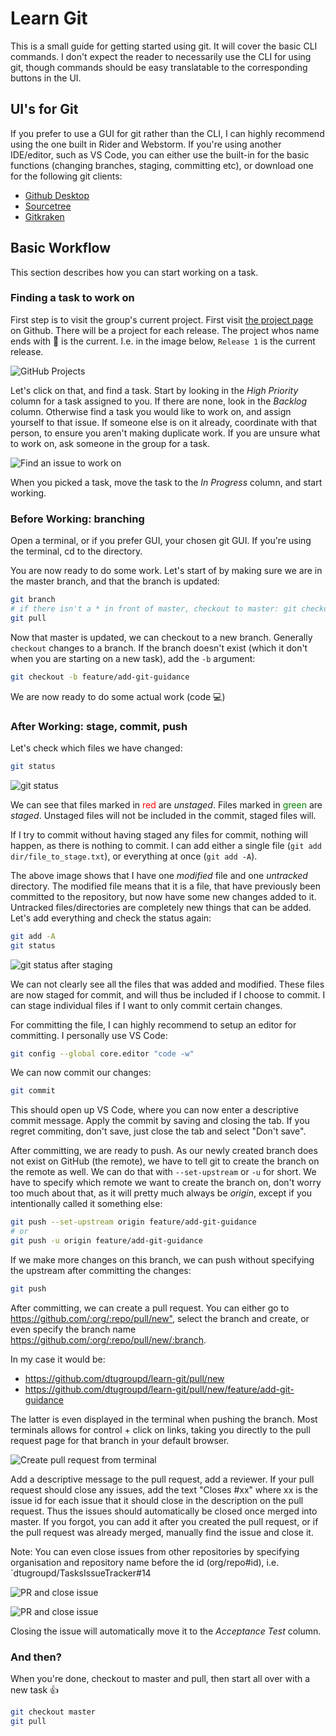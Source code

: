 # Learn Git

This is a small guide for getting started using git. It will cover the basic CLI commands. I don't expect the reader to necessarily use the CLI for using git, though commands should be easy translatable to the corresponding buttons in the UI.

## UI's for Git

If you prefer to use a GUI for git rather than the CLI, I can highly recommend using the one built in Rider and Webstorm. If you're using another IDE/editor, such as VS Code, you can either use the built-in for the basic functions (changing branches, staging, committing etc), or download one for the following git clients:

* [Github Desktop](https://desktop.github.com)
* [Sourcetree](https://www.sourcetreeapp.com)
* [Gitkraken](https://www.gitkraken.com/git-client)

## Basic Workflow

This section describes how you can start working on a task.

### Finding a task to work on

First step is to visit the group's current project. First visit [the project page](https://github.com/orgs/dtugroupd/projects) on Github. There will be a project for each release. The project whos name ends with 📅 is the current. I.e. in the image below, `Release 1` is the current release.

![GitHub Projects](assets/github_projects.png)

Let's click on that, and find a task. Start by looking in the _High Priority_ column for a task assigned to you. If there are none, look in the _Backlog_ column. Otherwise find a task you would like to work on, and assign yourself to that issue. If someone else is on it already, coordinate with that person, to ensure you aren't making duplicate work. If you are unsure what to work on, ask someone in the group for a task.

![Find an issue to work on](assets/github_find_issue.png)

When you picked a task, move the task to the _In Progress_ column, and start working.

### Before Working: branching

Open a terminal, or if you prefer GUI, your chosen git GUI. If you're using the terminal, cd to the directory.

You are now ready to do some work. Let's start of by making sure we are in the master branch, and that the branch is updated:

```bash
git branch
# if there isn't a * in front of master, checkout to master: git checkout master
git pull
```

Now that master is updated, we can checkout to a new branch. Generally `checkout` changes to a branch. If the branch doesn't exist (which it don't when you are starting on a new task), add the `-b` argument:

```bash
git checkout -b feature/add-git-guidance
```

We are now ready to do some actual work (code 💻)

### After Working: stage, commit, push

Let's check which files we have changed:

```bash
git status
```

![git status](assets/terminal_status.png)

We can see that files marked in <span style="color:red;">red</span> are _unstaged_. Files marked in <span style="color:green">green</span> are _staged_. Unstaged files will not be included in the commit, staged files will.

If I try to commit without having staged any files for commit, nothing will happen, as there is nothing to commit. I can add either a single file (`git add dir/file_to_stage.txt`), or everything at once (`git add -A`).

The above image shows that I have one _modified_ file and one _untracked_ directory. The modified file means that it is a file, that have previously been committed to the repository, but now have some new changes added to it. Untracked files/directories are completely new things that can be added. Let's add everything and check the status again:

```bash
git add -A
git status
```

![git status after staging](assets/terminal_status_staged.png)

We can not clearly see all the files that was added and modified. These files are now staged for commit, and will thus be included if I choose to commit. I can stage individual files if I want to only commit certain changes.

For committing the file, I can highly recommend to setup an editor for committing. I personally use VS Code:

```bash
git config --global core.editor "code -w"
```

We can now commit our changes:

```bash
git commit
```

This should open up VS Code, where you can now enter a descriptive commit message. Apply the commit by saving and closing the tab. If you regret commiting, don't save, just close the tab and select "Don't save".

After committing, we are ready to push. As our newly created branch does not exist on GitHub (the remote), we have to tell git to create the branch on the remote as well. We can do that with `--set-upstream` or `-u` for short. We have to specify which remote we want to create the branch on, don't worry too much about that, as it will pretty much always be _origin_, except if you intentionally called it something else:

```bash
git push --set-upstream origin feature/add-git-guidance
# or
git push -u origin feature/add-git-guidance
```

If we make more changes on this branch, we can push without specifying the upstream after committing the changes:

```bash
git push
```

After committing, we can create a pull request. You can either go to <https://github.com/:org/:repo/pull/new">, select the branch and create, or even specify the branch name <https://github.com/:org/:repo/pull/new/:branch>.

In my case it would be:

* <https://github.com/dtugroupd/learn-git/pull/new>
* <https://github.com/dtugroupd/learn-git/pull/new/feature/add-git-guidance>

The latter is even displayed in the terminal when pushing the branch. Most terminals allows for control + click on links, taking you directly to the pull request page for that branch in your default browser.

![Create pull request from terminal](assets/terminal_push_branch.png)

Add a descriptive message to the pull request, add a reviewer. If your pull request should close any issues, add the text "Closes #xx" where xx is the issue id for each issue that it should close in the description on the pull request. Thus the issues should automatically be closed once merged into master. If you forgot, you can add it after you created the pull request, or if the pull request was already merged, manually find the issue and close it.

Note: You can even close issues from other repositories by specifying organisation and repository name before the id (org/repo#id), i.e. `dtugroupd/TasksIssueTracker#14

![PR and close issue](assets/github_pr.png)

![PR and close issue](assets/github_pr2.png)

Closing the issue will automatically move it to the _Acceptance Test_ column.

### And then?

When you're done, checkout to master and pull, then start all over with a new task 👍

```bash
git checkout master
git pull
```
